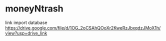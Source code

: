 # moneyNtrash


link import database
https://drive.google.com/file/d/1OG_2oCSAhQOoXr2KweRzJbxqdzJMoX1h/view?usp=drive_link
